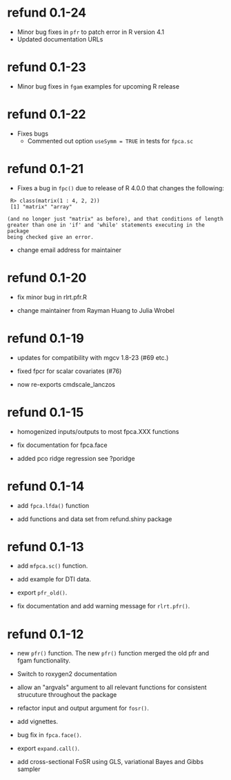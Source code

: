 # refund 0.1-24	

* Minor bug fixes in `pfr` to patch error in R version 4.1
* Updated documentation URLs

# refund 0.1-23

* Minor bug fixes in `fgam` examples for upcoming R release

# refund 0.1-22

* Fixes bugs 
  * Commented out option `useSymm = TRUE` in tests for `fpca.sc`

# refund 0.1-21

* Fixes a bug in `fpc()` due to release of R 4.0.0 that changes the following:

```
 R> class(matrix(1 : 4, 2, 2))
 [1] "matrix" "array" 

(and no longer just "matrix" as before), and that conditions of length
greater than one in 'if' and 'while' statements executing in the package
being checked give an error.
```

* change email address for maintainer

# refund 0.1-20

* fix minor bug in rlrt.pfr.R

* change maintainer from Rayman Huang to Julia Wrobel 

# refund 0.1-19


* updates for compatibility with mgcv 1.8-23  (#69 etc.)

* fixed fpcr for scalar covariates (#76)

* now re-exports cmdscale_lanczos

# refund 0.1-15

* homogenized inputs/outputs to most fpca.XXX functions

* fix documentation for fpca.face

* added pco ridge regression see ?poridge

# refund 0.1-14

* add `fpca.lfda()` function

* add functions and data set from refund.shiny package

# refund 0.1-13

* add `mfpca.sc()` function.

* add example for DTI data.

* export `pfr_old()`.

* fix documentation and add warning message for `rlrt.pfr()`.

# refund 0.1-12

* new `pfr()` function. The new `pfr()` function merged the old pfr and fgam functionality.

* Switch to roxygen2 documentation

* allow an "argvals" argument to all relevant functions for consistent strucuture throughout the package

* refactor input and output argument for `fosr()`.

* add vignettes.

* bug fix in `fpca.face()`.

* export `expand.call()`.

* add cross-sectional FoSR using GLS, variational Bayes and Gibbs sampler
